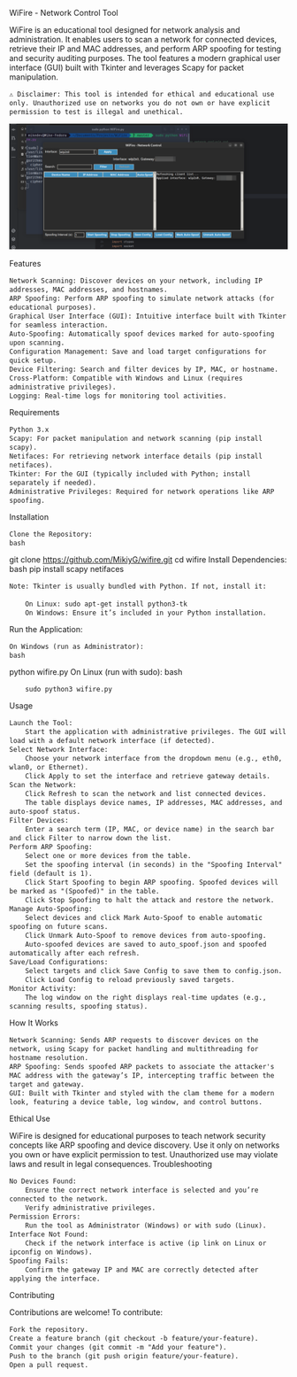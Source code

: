 WiFire - Network Control Tool

WiFire is an educational tool designed for network analysis and administration. It enables users to scan a network for connected devices, retrieve their IP and MAC addresses, and perform ARP spoofing for testing and security auditing purposes. The tool features a modern graphical user interface (GUI) built with Tkinter and leverages Scapy for packet manipulation.

    ⚠️ Disclaimer: This tool is intended for ethical and educational use only. Unauthorized use on networks you do not own or have explicit permission to test is illegal and unethical.


![WiFire Interface](https://github.com/MikiyG/WiFire/blob/master/WifirePic.png?raw=true)

Features

    Network Scanning: Discover devices on your network, including IP addresses, MAC addresses, and hostnames.
    ARP Spoofing: Perform ARP spoofing to simulate network attacks (for educational purposes).
    Graphical User Interface (GUI): Intuitive interface built with Tkinter for seamless interaction.
    Auto-Spoofing: Automatically spoof devices marked for auto-spoofing upon scanning.
    Configuration Management: Save and load target configurations for quick setup.
    Device Filtering: Search and filter devices by IP, MAC, or hostname.
    Cross-Platform: Compatible with Windows and Linux (requires administrative privileges).
    Logging: Real-time logs for monitoring tool activities.

Requirements

    Python 3.x
    Scapy: For packet manipulation and network scanning (pip install scapy).
    Netifaces: For retrieving network interface details (pip install netifaces).
    Tkinter: For the GUI (typically included with Python; install separately if needed).
    Administrative Privileges: Required for network operations like ARP spoofing.

Installation

    Clone the Repository:
    bash

git clone https://github.com/MikiyG/wifire.git
cd wifire
Install Dependencies:
bash
pip install scapy netifaces

    Note: Tkinter is usually bundled with Python. If not, install it:

        On Linux: sudo apt-get install python3-tk
        On Windows: Ensure it’s included in your Python installation.

Run the Application:

    On Windows (run as Administrator):
    bash

python wifire.py
On Linux (run with sudo):
bash

        sudo python3 wifire.py

Usage

    Launch the Tool:
        Start the application with administrative privileges. The GUI will load with a default network interface (if detected).
    Select Network Interface:
        Choose your network interface from the dropdown menu (e.g., eth0, wlan0, or Ethernet).
        Click Apply to set the interface and retrieve gateway details.
    Scan the Network:
        Click Refresh to scan the network and list connected devices.
        The table displays device names, IP addresses, MAC addresses, and auto-spoof status.
    Filter Devices:
        Enter a search term (IP, MAC, or device name) in the search bar and click Filter to narrow down the list.
    Perform ARP Spoofing:
        Select one or more devices from the table.
        Set the spoofing interval (in seconds) in the "Spoofing Interval" field (default is 1).
        Click Start Spoofing to begin ARP spoofing. Spoofed devices will be marked as "(Spoofed)" in the table.
        Click Stop Spoofing to halt the attack and restore the network.
    Manage Auto-Spoofing:
        Select devices and click Mark Auto-Spoof to enable automatic spoofing on future scans.
        Click Unmark Auto-Spoof to remove devices from auto-spoofing.
        Auto-spoofed devices are saved to auto_spoof.json and spoofed automatically after each refresh.
    Save/Load Configurations:
        Select targets and click Save Config to save them to config.json.
        Click Load Config to reload previously saved targets.
    Monitor Activity:
        The log window on the right displays real-time updates (e.g., scanning results, spoofing status).

How It Works

    Network Scanning: Sends ARP requests to discover devices on the network, using Scapy for packet handling and multithreading for hostname resolution.
    ARP Spoofing: Sends spoofed ARP packets to associate the attacker's MAC address with the gateway’s IP, intercepting traffic between the target and gateway.
    GUI: Built with Tkinter and styled with the clam theme for a modern look, featuring a device table, log window, and control buttons.

Ethical Use

WiFire is designed for educational purposes to teach network security concepts like ARP spoofing and device discovery. Use it only on networks you own or have explicit permission to test. Unauthorized use may violate laws and result in legal consequences.
Troubleshooting

    No Devices Found:
        Ensure the correct network interface is selected and you’re connected to the network.
        Verify administrative privileges.
    Permission Errors:
        Run the tool as Administrator (Windows) or with sudo (Linux).
    Interface Not Found:
        Check if the network interface is active (ip link on Linux or ipconfig on Windows).
    Spoofing Fails:
        Confirm the gateway IP and MAC are correctly detected after applying the interface.

Contributing

Contributions are welcome! To contribute:

    Fork the repository.
    Create a feature branch (git checkout -b feature/your-feature).
    Commit your changes (git commit -m "Add your feature").
    Push to the branch (git push origin feature/your-feature).
    Open a pull request.

